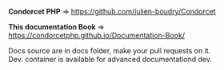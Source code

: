 **Condorcet PHP** => https://github.com/julien-boudry/Condorcet

**This documentation Book** => https://condorcetphp.github.io/Documentation-Book/

Docs source are in docs folder, make your pull requests on it.  
Dev. container is available for advanced documentationd dev.